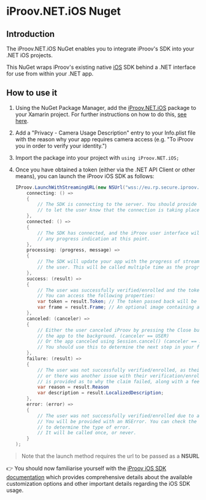 # iProov.NET.iOS Nuget

## Introduction

The iProov.NET.iOS NuGet enables you to integrate iProov's SDK into your .NET iOS projects. 

This NuGet wraps iProov's existing native [iOS](https://github.com/iProov/ios) SDK behind a .NET interface for use from within your .NET app.


## How to use it

1. Using the NuGet Package Manager, add the [iProov.NET.iOS](https://www.nuget.org/packages/iProov.NET.iOS/) package to your Xamarin project. For further instructions on how to do this, [see here](https://learn.microsoft.com/en-us/nuget/consume-packages/install-use-packages-visual-studio).

2. Add a "Privacy - Camera Usage Description" entry to your Info.plist file with the reason why your app requires camera access (e.g. "To iProov you in order to verify your identity.")

3. Import the package into your project with `using iProov.NET.iOS;`

4. Once you have obtained a token (either via the .NET API Client or other means), you can launch the iProov iOS SDK as follows:

	```csharp
	IProov.LaunchWithStreamingURL(new NSUrl("wss://eu.rp.secure.iproov.me/ws"), token, new IPOptions(), // Substitute streaming URL as appropriate
		connecting: () =>
		{
			// The SDK is connecting to the server. You should provide an indeterminate progress indicator
			// to let the user know that the connection is taking place.
		},
		connected: () =>
		{
			// The SDK has connected, and the iProov user interface will now be displayed. You should hide
			// any progress indication at this point.
		},
		processing: (progress, message) =>
		{
			// The SDK will update your app with the progress of streaming to the server and authenticating
			// the user. This will be called multiple time as the progress updates.
		},
		success: (result) =>
		{
			// The user was successfully verified/enrolled and the token has been validated.
			// You can access the following properties:
			var token = result.Token; // The token passed back will be the same as the one passed in to the original call
			var frame = result.Frame; // An optional image containing a single frame of the user, if enabled for your service provider
		},
		canceled: (canceler) =>
		{
			// Either the user canceled iProov by pressing the Close button at the top left or sending
			// the app to the background. (canceler == USER)
			// Or the app canceled using Session.cancel() (canceler == APP).
			// You should use this to determine the next step in your flow.
		},
		failure: (result) =>
		{
			// The user was not successfully verified/enrolled, as their identity could not be verified,
			// or there was another issue with their verification/enrollment. A reason (as a string)
			// is provided as to why the claim failed, along with a feedback code from the back-end.
			var reason = result.Reason
			var description = result.LocalizedDescription;
		},
		error: (error) =>
		{
			// The user was not successfully verified/enrolled due to an error (e.g. lost internet connection).
			// You will be provided with an NSError. You can check the error code against the IPErrorCode constants
			// to determine the type of error.
			// It will be called once, or never.
		}
	);
	```
> Note that the launch method requires the url to be passed as a **NSURL** 
	
👉 You should now familiarise yourself with the [iProov iOS SDK documentation](https://github.com/iProov/ios) which provides comprehensive details about the available customization options and other important details regarding the iOS SDK usage.